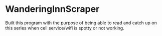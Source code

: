 # WanderingInnScraper

Built this program with the purpose of being able to read and catch up on this series when cell service/wifi is spotty or not working.